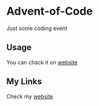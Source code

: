 # Advent-of-Code

Just some coding event

## Usage

You can chack it on [website](https://adventofcode.com/)

## My Links
Check my [website](https://aleksanderdmowski.com/)
